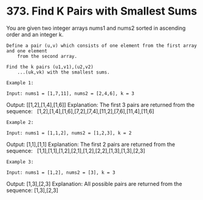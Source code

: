 # 373. Find K Pairs with Smallest Sums

You are given two integer arrays nums1 and nums2 sorted in ascending order and
        an integer k.

    Define a pair (u,v) which consists of one element from the first array and one element
        from the second array.

    Find the k pairs (u1,v1),(u2,v2)
        ...(uk,vk) with the smallest sums.

    Example 1:

    Input: nums1 = [1,7,11], nums2 = [2,4,6], k = 3
Output: [[1,2],[1,4],[1,6]]
Explanation: The first 3 pairs are returned from the sequence:
             [1,2],[1,4],[1,6],[7,2],[7,4],[11,2],[7,6],[11,4],[11,6]

    Example 2:

    Input: nums1 = [1,1,2], nums2 = [1,2,3], k = 2
Output: [1,1],[1,1]
Explanation: The first 2 pairs are returned from the sequence:
             [1,1],[1,1],[1,2],[2,1],[1,2],[2,2],[1,3],[1,3],[2,3]

    Example 3:

    Input: nums1 = [1,2], nums2 = [3], k = 3
Output: [1,3],[2,3]
Explanation: All possible pairs are returned from the sequence: [1,3],[2,3]